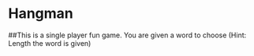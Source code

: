 # Hangman

##This is a single player fun game. You are given a word to choose 
(Hint: Length the word is given)
